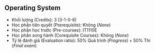 ## Operating System

- Khối lượng (Credits): 3 (3-1-0-6)
- Học phần tiên quyết (Prerequisite): Không (<i>None</i>)
- Học phần học trước (Pre-courses): IT1110E
- Học phần song hành (Corequisite Courses): Không (<i>None</i>)
- Tỷ lệ đánh giá (Evaluation ratio): 50% Quá trình (<i>Progress</i>) + 50% Thi (<i>Final exam</i>) 